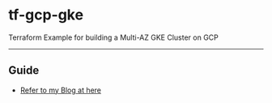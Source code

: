 # tf-gcp-gke
Terraform Example for building a Multi-AZ GKE Cluster on GCP

---
## Guide
- [Refer to my Blog at here](https://route179.wordpress.com/2020/06/09/build-a-gke-cluster-with-terraform/)
